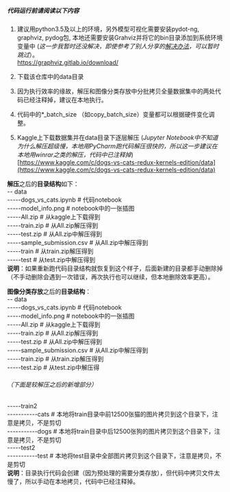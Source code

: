 ##### 代码运行前请阅读以下内容
1. 建议用python3.5及以上的环境，另外模型可视化需要安装pydot-ng, graphviz, pydog包, 本地还需要安装Grahviz并将它的bin目录添加到系统环境变量中 (*这一步我暂时还没解决，即使参考了别人分享的[解决办法](https://blog.csdn.net/u011311291/article/details/80298563)，可以暂时跳过*）。  
[https://graphviz.gitlab.io/download/ ](https://graphviz.gitlab.io/download/)

2. 下载该仓库中的data目录  
  
3. 因为执行效率的缘故，解压和图像分类存放中分批拷贝全量数据集中的两处代码已经注释掉，建议在本地执行。  

4. 代码中的*_batch_size （如copy_batch_size）变量都可以根据硬件变化调整。  

5. Kaggle上下载数据集并在data目录下逐层解压 (*Jupyter Notebook中不知道为什么解压超级慢，本地用PyCharm跑代码解压很快的，所以这一步建议在本地用winrar之类的解压，代码中已注释掉*) [https://www.kaggle.com/c/dogs-vs-cats-redux-kernels-edition/data](https://www.kaggle.com/c/dogs-vs-cats-redux-kernels-edition/data)  
  
  
**解压**之后的**目录结构**如下：  
\-- data    
\-----dogs_vs_cats.ipynb # 代码notebook    
\-----model_info.png  # notebook中的一张插图  
\-----All.zip  # 从kaggle上下载得到    
\-----train.zip # 从All.zip解压得到   
\-----test.zip # 从All.zip中解压得到  
\-----sample_submission.csv # 从All.zip中解压得到    
\-----train # 从train.zip解压得到     
\-----test # 从test.zip中解压得到  
**说明**：如果重新跑代码目录结构就恢复到这个样子，后面新建的目录都手动删除掉（不手动删除会遇到一次错误，再次执行也可以继续，但本地删除效率更高）。


**图像分类存放**之后的**目录结构**：  
\-- data    
\-----dogs_vs_cats.ipynb # 代码notebook    
\-----model_info.png  # notebook中的一张插图  
\-----All.zip  # 从kaggle上下载得到    
\-----train.zip # 从All.zip解压得到   
\-----test.zip # 从All.zip中解压得到  
\-----sample_submission.csv # 从All.zip中解压得到    
\-----train.zip # 从train.zip解压得到     
\-----test.zip # 从test.zip中解压得  
###### （下面是较解压之后的新增部分）  
\-----train2  
\-----------cats  # 本地将train目录中前12500张猫的图片拷贝到这个目录下，注意是拷贝，不是剪切  
\-----------dogs  # 本地将train目录中后12500张狗的图片拷贝到这个目录下，注意是拷贝，不是剪切    
\-----test2  
\-----------test  # 本地将test目录中全部图片拷贝到这个目录下，注意是拷贝，不是剪切  
**说明**：目录执行代码会创建（因为预处理的需要分类存放），但代码中拷贝文件太慢了，所以手动在本地拷贝，代码中已经注释掉。
